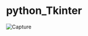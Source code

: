 # python_Tkinter
![Capture](https://user-images.githubusercontent.com/91747307/152656527-f0ee13dc-ea83-4302-be17-84d018433a78.JPG)
